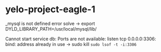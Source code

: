 # yelo-project-eagle-1

_mysql is not defined error solve -> export DYLD_LIBRARY_PATH=/usr/local/mysql/lib/

Cannot start service db: Ports are not available: listen tcp 0.0.0.0:3306: bind: address already in use -> sudo kill `sudo lsof -t -i:3306`